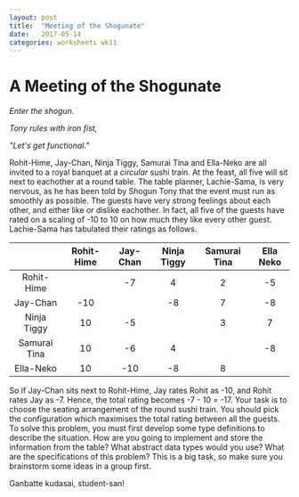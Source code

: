 ```yaml
---
layout: post
title:  "Meeting of the Shogunate"
date:   2017-05-14 
categories: worksheets wk11
---
```



# A Meeting of the Shogunate

_Enter the shogun._

_Tony rules with iron fist,_

_"Let's get functional."_

Rohit-Hime, Jay-Chan, Ninja Tiggy, Samurai Tina and Ella-Neko are all invited to a royal banquet at a _circular_ sushi train.
At the feast, all five will sit next to eachother at a round table. The table planner, Lachie-Sama, is very nervous, as he has been told by Shogun Tony that the event must run as smoothly as possible. The guests have very strong feelings about each other, and  either like or dislike eachother. In fact, all five of the guests have rated on a scaling of -10 to 10 on how much they like every other guest. Lachie-Sama has tabulated their ratings as follows.



|              | Rohit-Hime | Jay-Chan | Ninja Tiggy | Samurai Tina | Ella Neko |
|:------------:|:----------:|:--------:|:-----------:|:------------:|:---------:|
|  Rohit-Hime  |            |    -7    |      4      |       2      |     -5    |
|   Jay-Chan   |     -10    |          |      -8     |       7      |     -8    |
|  Ninja Tiggy |     10     |    -5    |             |       3      |     7     |
| Samurai Tina |     10     |    -6    |      4      |              |     -8    |
|   Ella-Neko  |     10     |    -10   |      -8     |       8      |           |

So if Jay-Chan sits next to Rohit-Hime, Jay rates Rohit as -10, and Rohit rates Jay as -7. Hence, the total rating becomes -7 - 10  = -17. Your task is to choose the seating arrangement of the round sushi train. You should pick the configuration which maximises the total rating between all the guests.
To solve this problem, you must first develop some type definitions to describe the situation. How are you going to implement and store the information from the table? What abstract data types would you use? What are the specifications of this problem? This is a big task, so make sure you brainstorm some ideas in a group first.

Ganbatte kudasai, student-san!
